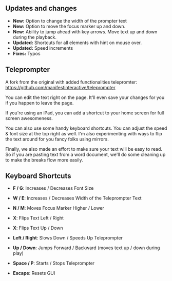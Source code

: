 ## Updates and changes ##

- **New:** Option to change the width of the prompter text
- **New:** Option to move the focus marker up and down.
- **New:** Ability to jump ahead with key arrows. Move text up and down during the playback.
- **Updated:** Shortcuts for all elements with hint on mouse over.
- **Updated:** Speed increments
- **Fixes:** Typos


## Teleprompter ##

A fork from the original with added functionalities telepromter: https://github.com/manifestinteractive/teleprompter

You can edit the text right on the page. It'll even save your changes for you if you happen to leave the page.

If you're using an iPad, you can add a shortcut to your home screen for full screen awesomeness.

You can also use some handy keyboard shortcuts. You can adjust the speed & font size at the top right as well. I'm also experimenting with ways to flip the text around for you fancy folks using mirrors.

Finally, we also made an effort to make sure your text will be easy to read.   So if you are pasting text from a word document, we'll do some cleaning up to make the breaks flow more easily.


## Keyboard Shortcuts ##

- **F / G**: Increases / Decreases Font Size
- **W / E**: Increases / Decreases Width of the Teleprompter Text
- **N / M**: Moves Focus Marker Higher / Lower

- **X**: Flips Text Left / Right
- **X**: Flips Text Up / Down

- **Left / Right**: Slows Down / Speeds Up Teleprompter
- **Up / Down**: Jumps Forward / Backward (moves text up / down during play)

- **Space / P**: Starts / Stops Teleprompter
- **Escape**: Resets GUI
